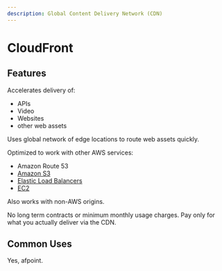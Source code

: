 ```yaml
---
description: Global Content Delivery Network (CDN)
---
```


# CloudFront

## Features

Accelerates delivery of:

* APIs
* Video
* Websites 
* other web assets

Uses global network of edge locations to route web assets quickly.

Optimized to work with other AWS services:

* Amazon Route 53
* [Amazon S3](untitled.md)
* [Elastic Load Balancers](../servers/load-balancers.md) 
* [EC2](../servers/ec2.md)

Also works with non-AWS origins.

No long term contracts or minimum monthly usage charges. Pay only for what you actually deliver via the CDN.

## Common Uses

Yes, afpoint.



